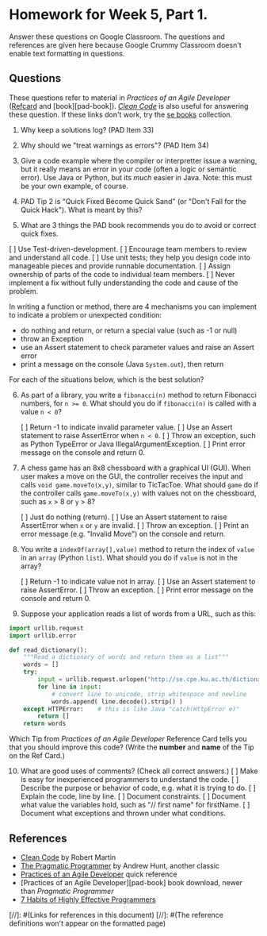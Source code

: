 # Homework for Week 5, Part 1.

Answer these questions on Google Classroom.
The questions and references are given here because
Google Crummy Classroom doesn't enable text formatting 
in questions.

## Questions

These questions refer to material in *Practices of an Agile Developer* ([Refcard][pad-refcard] and [book][pad-book]). *[Clean Code][clean-code]* is also useful for answering these question.
If these links don't work, try the [se books][sebooks] collection.

1. Why keep a solutions log? (PAD Item 33)

2. Why should we "treat warnings as errors"? (PAD Item 34)

3. Give a code example where the compiler or interpretter issue a warning, but it really means an error in your code (often a logic or semantic error).
Use Java or Python, but its *much* easier in Java.
Note: this must be your own example, of course.

4. PAD Tip 2 is "Quick Fixed Become Quick Sand" (or "Don't Fall for the Quick Hack").  What is meant by this?

5. What are 3 things the PAD book recommends you do to avoid or correct quick fixes.

  [ ] Use Test-driven-development.
  [ ] Encourage team members to review and understand all code.
  [ ] Use unit tests; they help you design code into manageable pieces and provide runnable documentation.
  [ ] Assign ownership of parts of the code to individual team members.
  [ ] Never implement a fix without fully understanding the code and cause of the problem.

In writing a function or method, there are 4 mechanisms you can implement to indicate a problem or unexpected condition:

   - do nothing and return, or return a special value (such as -1 or null) 
   - throw an Exception
   - use an Assert statement to check parameter values and raise an Assert error
   - print a message on the console (Java `System.out`), then return

For each of the situations below, which is the best solution?

6. As part of a library, you write a `fibonacci(n)` method to return Fibonacci numbers, for `n >= 0`. 
What should you do if `fibonacci(n)` is called with a value `n < 0`?

   [ ] Return -1 to indicate invalid parameter value.
   [ ] Use an Assert statement to raise AssertError when `n < 0`.
   [ ] Throw an exception, such as Python TypeError or Java IllegalArgumentException.
   [ ] Print error message on the console and return 0.

7. A chess game has an 8x8 chessboard with a graphical UI (GUI).  When user makes a move on the GUI, the controller receives the input and calls `void game.moveTo(x,y)`, similar to TicTacToe.  What should `game` do if the controller calls `game.moveTo(x,y)` with values not on the chessboard, such as `x` > 8 or `y` > 8?

   [ ] Just do nothing (return). 
   [ ] Use an Assert statement to raise AssertError when `x` or `y` are invalid.
   [ ] Throw an exception.
   [ ] Print an error message (e.g. "Invalid Move") on the console and return.

8. You write a `indexOf(array[],value)` method to return the index of `value` 
in an `array` (Python `list`). What should you do if `value` is not in the array?

   [ ] Return -1 to indicate value not in array.
   [ ] Use an Assert statement to raise AssertError.
   [ ] Throw an exception.
   [ ] Print error message on the console and return 0.

9. Suppose your application reads a list of words from a URL, such as this:
```python
import urllib.request
import urllib.error

def read_dictionary():
    """Read a dictionary of words and return them as a list"""
    words = []
    try:
        input = urllib.request.urlopen("http://se.cpe.ku.ac.th/dictionary.txxxt")
        for line in input:
            # convert line to unicode, strip whitespace and newline
            words.append( line.decode().strip() )
    except HTTPError:    # this is like Java "catch(HttpError e)"
        return []
    return words
```
Which Tip from *Practices of an Agile Developer* Reference Card tells you that you should improve this code? (Write the **number** and **name** of the Tip on the Ref Card.)

10. What are good uses of comments? (Check all correct answers.)
  [ ] Make is easy for inexperienced programmers to understand the code.
  [ ] Describe the purpose or behavior of code, e.g. what it is trying to do.
  [ ] Explain the code, line by line.
  [ ] Document constraints.
  [ ] Document what value the variables hold, such as "// first name" for firstName.
  [ ] Document what exceptions and thrown under what conditions.







## References

* [Clean Code][clean-code] by Robert Martin
* [The Pragmatic Programmer][pragmatic-programmer] by Andrew Hunt, another classic
* [Practices of an Agile Developer][pad-refcard] quick reference
* [Practices of an Agile Developer][pad-book] book download, newer than *Pragmatic Programmer*
* [7 Habits of Highly Effective Programmers][7-habits-programmer]

[//]: #(Links for references in this document)
[//]: #(The reference definitions won't appear on the formatted page)

[sebooks]: https://se.cpe.ku.ac.th/doc/books/Programming/
[clean-code]: http://www.investigatii.md/uploads/resurse/Clean_Code.pdf "Clean Code by Robert Martin"
[pad-refcard]: https://media.pragprog.com/titles/pad/PAD-pulloutcard.pdf "Practices of an Agile Developer Quick Reference"
[pad]: https://github.com/mart0/Useful-materials---books-presentations-ant-etc./raw/master/Others/Practices%20of%20an%20Agile%20Developer.pdf "Practices of an Agile Developer, on Github"
[pragmatic-programmer]: https://www.nceclusters.no/globalassets/filer/nce/diverse/the-pragmatic-programmer.pdf "The Pragmatic Programmer by Andrew Hunt"
[7-habits-programmer]: https://simpleprogrammer.com/7-habits-highly-effective-programmers/ "7 Habits of Highly Effective Programmers"
